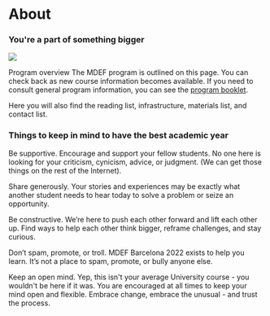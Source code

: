 About
========


### You're a part of something bigger

![](/assets/images/people-working.jpg)


Program overview
The MDEF program is outlined on this page. You can check back as new course information becomes available.
If you need to consult general program information, you can see the [program booklet](/https://fablabbcn.org/wp-content/uploads/2020/02/MDEF_Booklet_2021.pdf/).

Here you will also find the reading list, infrastructure, materials list, and contact list.

### Things to keep in mind to have the best academic year

Be supportive. Encourage and support your fellow students. No one here is looking for your criticism, cynicism, advice, or judgment. (We can get those things on the rest of the Internet).

Share generously. Your stories and experiences may be exactly what another student needs to hear today to solve a problem or seize an opportunity.

Be constructive. We’re here to push each other forward and lift each other up. Find ways to help each other think bigger, reframe challenges, and stay curious.

Don’t spam, promote, or troll.  MDEF Barcelona 2022 exists to help you learn. It’s not a place to spam, promote, or bully anyone else.

Keep an open mind. Yep, this isn't your average University course - you wouldn't be here if it was. You are encouraged at all times to keep your mind open and flexible. Embrace change, embrace the unusual - and trust the process.
